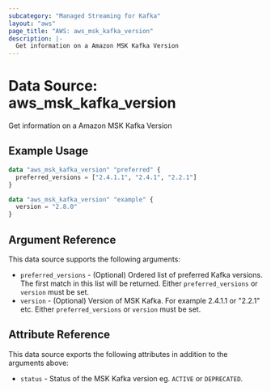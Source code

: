 ```yaml
---
subcategory: "Managed Streaming for Kafka"
layout: "aws"
page_title: "AWS: aws_msk_kafka_version"
description: |-
  Get information on a Amazon MSK Kafka Version
---
```


# Data Source: aws_msk_kafka_version

Get information on a Amazon MSK Kafka Version

## Example Usage

```terraform
data "aws_msk_kafka_version" "preferred" {
  preferred_versions = ["2.4.1.1", "2.4.1", "2.2.1"]
}

data "aws_msk_kafka_version" "example" {
  version = "2.8.0"
}
```

## Argument Reference

This data source supports the following arguments:

* `preferred_versions` - (Optional) Ordered list of preferred Kafka versions. The first match in this list will be returned. Either `preferred_versions` or `version` must be set.
* `version` - (Optional) Version of MSK Kafka. For example 2.4.1.1 or "2.2.1" etc. Either `preferred_versions` or `version` must be set.

## Attribute Reference

This data source exports the following attributes in addition to the arguments above:

* `status` - Status of the MSK Kafka version eg. `ACTIVE` or `DEPRECATED`.
